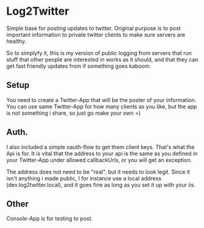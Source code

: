 # Log2Twitter
Simple base for posting updates to twitter. Original purpose is to post important
information to private twitter clients to make sure servers are healthy.

So to simplyfy it, this is my version of public logging from servers that run
stuff that other people are interested in works as it should, and that they can
get fast friendly updates from if something goes kaboom.

## Setup
You need to create a Twitter-App that will be the poster of your information. You can use
same Twitter-App for how many clients as you like, but the app is not something i share, so
just go make your own =)

## Auth.
I also included a simple oauth-flow to get them client keys. That's what the Api is for. It is
vital that the address to your api is the same as you defined in your Twitter-App under allowed
callbackUrls, or you will get an exception.

The address does not need to be "real", but it needs to look legit. Since it isn't anything i made
public, I for instance use a local address (dev.log2twitter.local), and it goes fine as long as you
set it up with your iis.

## Other
Console-App is for testing to post.

